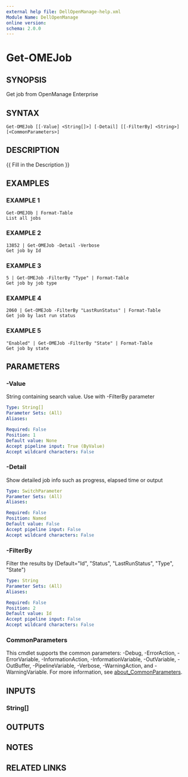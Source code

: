 ```yaml
---
external help file: DellOpenManage-help.xml
Module Name: DellOpenManage
online version:
schema: 2.0.0
---
```


# Get-OMEJob

## SYNOPSIS
Get job from OpenManage Enterprise

## SYNTAX

```
Get-OMEJob [[-Value] <String[]>] [-Detail] [[-FilterBy] <String>] [<CommonParameters>]
```

## DESCRIPTION
{{ Fill in the Description }}

## EXAMPLES

### EXAMPLE 1
```
Get-OMEJOb | Format-Table
List all jobs
```

### EXAMPLE 2
```
13852 | Get-OMEJob -Detail -Verbose
Get job by Id
```

### EXAMPLE 3
```
5 | Get-OMEJob -FilterBy "Type" | Format-Table
Get job by job type
```

### EXAMPLE 4
```
2060 | Get-OMEJob -FilterBy "LastRunStatus" | Format-Table
Get job by last run status
```

### EXAMPLE 5
```
"Enabled" | Get-OMEJob -FilterBy "State" | Format-Table
Get job by state
```

## PARAMETERS

### -Value
String containing search value.
Use with -FilterBy parameter

```yaml
Type: String[]
Parameter Sets: (All)
Aliases:

Required: False
Position: 1
Default value: None
Accept pipeline input: True (ByValue)
Accept wildcard characters: False
```

### -Detail
Show detailed job info such as progress, elapsed time or output

```yaml
Type: SwitchParameter
Parameter Sets: (All)
Aliases:

Required: False
Position: Named
Default value: False
Accept pipeline input: False
Accept wildcard characters: False
```

### -FilterBy
Filter the results by (Default="Id", "Status", "LastRunStatus", "Type", "State")

```yaml
Type: String
Parameter Sets: (All)
Aliases:

Required: False
Position: 2
Default value: Id
Accept pipeline input: False
Accept wildcard characters: False
```

### CommonParameters
This cmdlet supports the common parameters: -Debug, -ErrorAction, -ErrorVariable, -InformationAction, -InformationVariable, -OutVariable, -OutBuffer, -PipelineVariable, -Verbose, -WarningAction, and -WarningVariable. For more information, see [about_CommonParameters](http://go.microsoft.com/fwlink/?LinkID=113216).

## INPUTS

### String[]
## OUTPUTS

## NOTES

## RELATED LINKS

